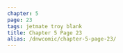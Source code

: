 ```yaml
---
chapter: 5
page: 23
tags: jetmate troy blank
title: Chapter 5 Page 23
alias: /dnwcomic/chapter-5-page-23/
---
```

